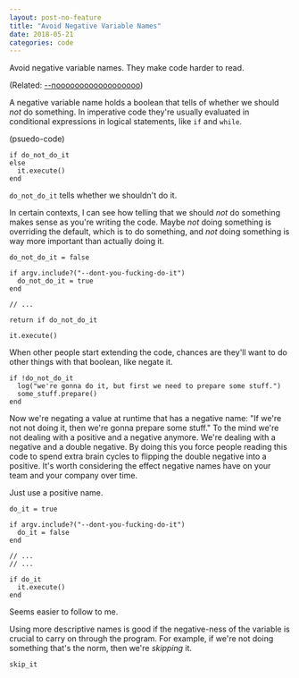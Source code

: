 ```yaml
---
layout: post-no-feature
title: "Avoid Negative Variable Names"
date: 2018-05-21
categories: code
---
```


Avoid negative variable names. They make code harder to read.

(Related: [--noooooooooooooooooo](http://davej.io/2018/04/nooo.html))

A negative variable name holds a boolean that tells of whether we should *not*
do something. In imperative code they're usually evaluated in conditional
expressions in logical statements, like `if` and `while`.

(psuedo-code)
 
```
if do_not_do_it
else
  it.execute()
end
```

`do_not_do_it` tells whether we shouldn't do it.

In certain contexts, I can see how telling that we should *not* do something
makes sense as you're writing the code. Maybe *not* doing something is
overriding the default, which is to do something, and *not* doing something is
way more important than actually doing it.

```
do_not_do_it = false

if argv.include?("--dont-you-fucking-do-it")
  do_not_do_it = true
end

// ...

return if do_not_do_it

it.execute()
```

When other people start extending the code, chances are they'll want to do other
things with that boolean, like negate it.

```
if !do_not_do_it
  log("we're gonna do it, but first we need to prepare some stuff.")
  some_stuff.prepare()
end
```

Now we're negating a value at runtime that has a negative name: "If we're not
not doing it, then we're gonna prepare some stuff." To the mind we're not
dealing with a positive and a negative anymore.  We're dealing with a negative
and a double negative. By doing this you force people reading this code to spend
extra brain cycles to flipping the double negative into a positive. It's worth
considering the effect negative names have on your team and your company over
time.

Just use a positive name.

```
do_it = true

if argv.include?("--dont-you-fucking-do-it")
  do_it = false
end

// ...
// ...

if do_it
  it.execute()
end
```

Seems easier to follow to me. 

Using more descriptive names is good if the negative-ness of the variable is
crucial to carry on through the program. For example, if we're not doing
something that's the norm, then we're *skipping* it.

```
skip_it
```
